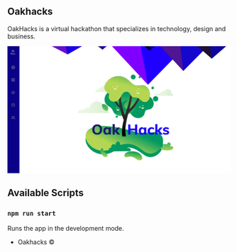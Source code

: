 ## Oakhacks

OakHacks is a virtual hackathon that specializes in technology, design and business.

![](read_me_assets/desktop_landing.png)

## Available Scripts

### `npm run start`

Runs the app in the development mode.<br />

- Oakhacks ©

